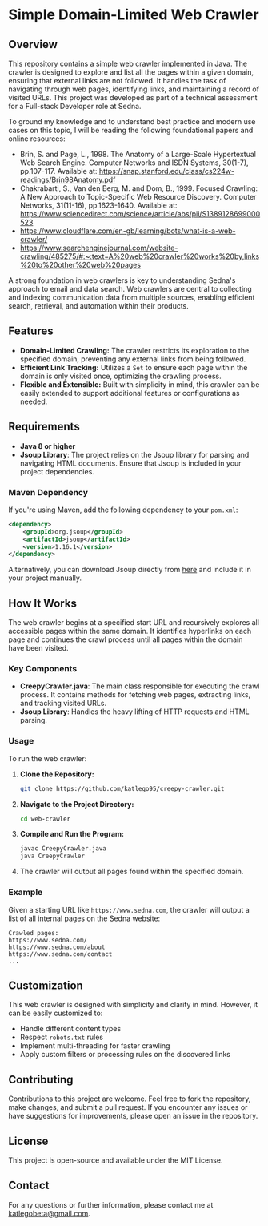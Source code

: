 
# Simple Domain-Limited Web Crawler

## Overview

This repository contains a simple web crawler implemented in Java. The crawler is designed to explore and list all the pages within a given domain, ensuring that external links are not followed. It handles the task of navigating through web pages, identifying links, and maintaining a record of visited URLs. This project was developed as part of a technical assessment for a Full-stack Developer role at Sedna.

To ground my knowledge and to understand best practice and modern use cases on this topic, I will be reading the following foundational papers and online resources:

- Brin, S. and Page, L., 1998. The Anatomy of a Large-Scale Hypertextual Web Search Engine. Computer Networks and ISDN Systems, 30(1-7), pp.107-117. Available at: https://snap.stanford.edu/class/cs224w-readings/Brin98Anatomy.pdf
- Chakrabarti, S., Van den Berg, M. and Dom, B., 1999. Focused Crawling: A New Approach to Topic-Specific Web Resource Discovery. Computer Networks, 31(11-16), pp.1623-1640. Available at: https://www.sciencedirect.com/science/article/abs/pii/S1389128699000523
- https://www.cloudflare.com/en-gb/learning/bots/what-is-a-web-crawler/
- https://www.searchenginejournal.com/website-crawling/485275/#:~:text=A%20web%20crawler%20works%20by,links%20to%20other%20web%20pages

A strong foundation in web crawlers is key to understanding Sedna's approach to email and data search. Web crawlers are central to collecting and indexing communication data from multiple sources, enabling efficient search, retrieval, and automation within their products. 

## Features

- **Domain-Limited Crawling:** The crawler restricts its exploration to the specified domain, preventing any external links from being followed.
- **Efficient Link Tracking:** Utilizes a `Set` to ensure each page within the domain is only visited once, optimizing the crawling process.
- **Flexible and Extensible:** Built with simplicity in mind, this crawler can be easily extended to support additional features or configurations as needed.

## Requirements

- **Java 8 or higher**
- **Jsoup Library**: The project relies on the Jsoup library for parsing and navigating HTML documents. Ensure that Jsoup is included in your project dependencies.

### Maven Dependency

If you're using Maven, add the following dependency to your `pom.xml`:

```xml
<dependency>
    <groupId>org.jsoup</groupId>
    <artifactId>jsoup</artifactId>
    <version>1.16.1</version>
</dependency>
```

Alternatively, you can download Jsoup directly from [here](https://jsoup.org/download) and include it in your project manually.

## How It Works

The web crawler begins at a specified start URL and recursively explores all accessible pages within the same domain. It identifies hyperlinks on each page and continues the crawl process until all pages within the domain have been visited.

### Key Components

- **CreepyCrawler.java**: The main class responsible for executing the crawl process. It contains methods for fetching web pages, extracting links, and tracking visited URLs.
- **Jsoup Library**: Handles the heavy lifting of HTTP requests and HTML parsing.

### Usage

To run the web crawler:

1. **Clone the Repository:**
   ```bash
   git clone https://github.com/katlego95/creepy-crawler.git
   ```
2. **Navigate to the Project Directory:**
   ```bash
   cd web-crawler
   ```
3. **Compile and Run the Program:**
   ```bash
   javac CreepyCrawler.java
   java CreepyCrawler
   ```
4. The crawler will output all pages found within the specified domain.

### Example

Given a starting URL like `https://www.sedna.com`, the crawler will output a list of all internal pages on the Sedna website:

```plaintext
Crawled pages:
https://www.sedna.com/
https://www.sedna.com/about
https://www.sedna.com/contact
...
```

## Customization

This web crawler is designed with simplicity and clarity in mind. However, it can be easily customized to:
- Handle different content types
- Respect `robots.txt` rules
- Implement multi-threading for faster crawling
- Apply custom filters or processing rules on the discovered links

## Contributing

Contributions to this project are welcome. Feel free to fork the repository, make changes, and submit a pull request. If you encounter any issues or have suggestions for improvements, please open an issue in the repository.

## License

This project is open-source and available under the MIT License.

## Contact

For any questions or further information, please contact me at [katlegobeta@gmail.com](mailto:katlegobeat@gmail.com).
